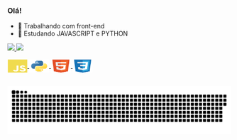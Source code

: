 ### Olá!

- 🔭 Trabalhando com front-end
- 🌱 Estudando JAVASCRIPT e PYTHON

<div>
  <a href="https://github.com/felpszadaa">
  <img height="180em" src="https://github-readme-stats.vercel.app/api?username=felpszadaa&show_icons=true&theme=dark&include_all_commits=true&count_private=true"/>
  <img height="180em" src="https://github-readme-stats.vercel.app/api/top-langs/?username=felpszadaa&layout=compact&langs_count=7&theme=dark"/>
</div>
  
 <div style="display: inline_block"><br>
 <img align="center" alt="Felps-Js" height="30" width="45" src="https://raw.githubusercontent.com/devicons/devicon/master/icons/javascript/javascript-plain.svg">
  <img align="center" alt="Felps-Py" height="30" width="45" src="https://raw.githubusercontent.com/devicons/devicon/master/icons/python/python-original.svg"> 
  <img align="center" alt="Felps-HTML" height="30" width="45" src="https://raw.githubusercontent.com/devicons/devicon/master/icons/html5/html5-original.svg">
  <img align="center" alt="Felps-CSS" height="30" width="45" src="https://raw.githubusercontent.com/devicons/devicon/master/icons/css3/css3-original.svg">
</div>
  
##
  
   ![Snake animation](https://github.com/felpszadaa/felpszadaa/blob/output/github-contribution-grid-snake.svg)

